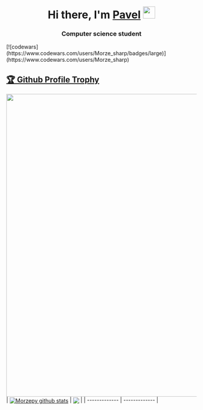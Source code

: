 <h1 align="center">Hi there, I'm <a href="https://daniilshat.ru/" target="_blank">Pavel</a> 
<img src="https://github.com/blackcater/blackcater/raw/main/images/Hi.gif" height="32"/></h1>
<h3 align="center">Computer science student </h3>
[![codewars](https://www.codewars.com/users/Morze_sharp/badges/large)](https://www.codewars.com/users/Morze_sharp)
<a href="https://github.com/Morzepy/github-profile-trophy"><h2>🏆 Github Profile Trophy</h2></a>
<a href="https://github.com/Morzepy/github-profile-trophy">
  <img width=800 src="https://github-profile-trophy.vercel.app/?username=Morzepy&column=8&theme=gruvbox&no-frame=true"/>
</a>
| <a href="https://github.com/Morzepy/github-readme-stats"><img align="center" src="https://github-readme-stats.vercel.app/api?username=Morzepy&show_icons=true&include_all_commits=true&theme=buefy&hide_border=true" alt="Morzepy github stats" /></a> | <a href="https://github.com/Morzepy/github-readme-stats"><img align="center" src="https://github-readme-stats.vercel.app/api/top-langs/?username=Morzepy&layout=compact&theme=buefy&hide_border=true" /></a> |
| ------------- | ------------- |


